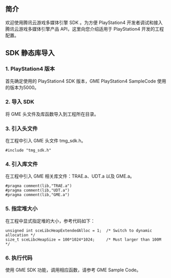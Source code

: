 ## 简介
欢迎使用腾讯云游戏多媒体引擎 SDK 。为方便 PlayStation4 开发者调试和接入腾讯云游戏多媒体引擎产品 API，这里向您介绍适用于 PlayStation4 开发的工程配置。

## SDK 静态库导入

### 1. PlayStation4 版本
首先确定使用的 PlayStation4 SDK 版本，GME PlayStation4 SampleCode 使用的版本为5000。

### 2. 导入 SDK
将 GME 头文件及库函数导入到工程所在目录。

### 3. 引入头文件
在工程中引入 GME 头文件 tmg_sdk.h。

```
#include "tmg_sdk.h"
```

### 4. 引入库文件
在工程中引入 GME 相关库文件：TRAE.a、UDT.a 以及 GME.a。

```
#pragma comment(lib,"TRAE.a")
#pragma comment(lib,"UDT.a")
#pragma comment(lib,"GME.a")
```

### 5. 指定堆大小
在工程中显式指定堆的大小，参考代码如下：
```
unsigned int sceLibcHeapExtendedAlloc = 1;  /* Switch to dynamic allocation */
size_t sceLibcHeapSize = 100*1024*1024;     /* Must larger than 100M */
```

### 6. 执行代码
使用 GME SDK 功能，调用相应函数，请参考 GME Sample Code。


